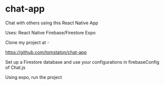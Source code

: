 # chat-app

Chat with others using this React Native App

Uses:
React Native
Firebase/Firestore
Expo

Clone my project at -

https://github.com/tomstaton/chat-app

Set up a Firestore database and use your configurations in firebaseConfig of Chat.js

Using expo, run the project
